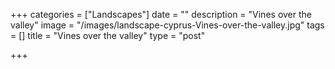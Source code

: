 +++
categories = ["Landscapes"]
date = ""
description = "Vines over the valley"
image = "/images/landscape-cyprus-Vines-over-the-valley.jpg"
tags = []
title = "Vines over the valley"
type = "post"

+++
